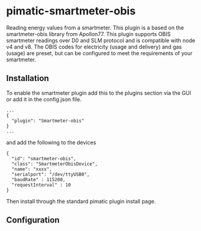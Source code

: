 pimatic-smartmeter-obis
===================

Reading energy values from a smartmeter. This plugin is a based on the smartmeter-obis library from Apollon77. 
This plugin supports OBIS smartmeter readings over D0 and SLM protocol and is compatible with node v4 and v8.
The OBIS codes for electricity (usage and delivery) and gas (usage) are preset, but can be configured to meet the requirements of your smartmeter.

Installation
------------
To enable the smartmeter plugin add this to the plugins section via the GUI or add it in the config.json file.

```
...
{
  "plugin": "Smartmeter-obis"
}
...
```

and add the following to the devices

```
{
  "id": "smartmeter-obis",
  "class": "SmartmeterObisDevice",
  "name": "xxxx",
  "serialport": "/dev/ttyUSB0",
  "baudRate" : 115200,
  "requestInterval" : 10
}
```

Then install through the standard pimatic plugin install page.


Configuration
-------------
<to be added>
